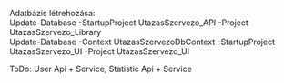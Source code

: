 Adatbázis létrehozása:<br/>
  Update-Database -StartupProject UtazasSzervezo_API -Project UtazasSzervezo_Library <br/>
  Update-Database -Context UtazasSzervezoDbContext -StartupProject UtazasSzervezo_UI -Project UtazasSzervezo_UI

ToDo: User Api + Service,
      Statistic Api + Service
